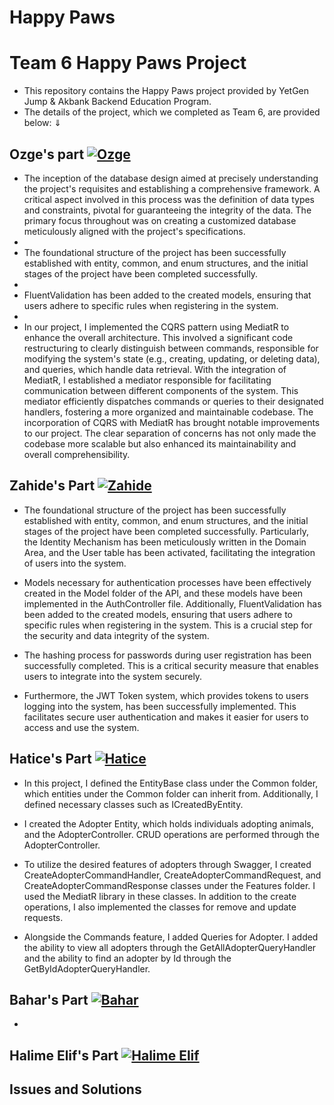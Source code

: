# Happy Paws
# Team 6 Happy Paws Project
- This repository contains the Happy Paws project provided by YetGen Jump & Akbank Backend Education Program. 
- The details of the project, which we completed as Team 6, are provided below: ⇓

## Ozge's part [![Ozge](https://img.shields.io/badge/Ozge-181717?style=for-the-badge&logo=github&logoColor=white)](https://github.com/ozgedincer)
- The inception of the database design aimed at precisely understanding the project's requisites and establishing a comprehensive framework. A critical aspect involved in this process was the definition of data types and constraints, pivotal for guaranteeing the integrity of the data. The primary focus throughout was on creating a customized database meticulously aligned with the project's specifications.
- 
- The foundational structure of the project has been successfully established with entity, common, and enum structures, and the initial stages of the project have been completed successfully.
- 
- FluentValidation has been added to the created models, ensuring that users adhere to specific rules when registering in the system.
- 
- In our project, I implemented the CQRS pattern using MediatR to enhance the overall architecture. This involved a significant code restructuring to clearly distinguish between commands, responsible for modifying the system's state (e.g., creating, updating, or deleting data), and queries, which handle data retrieval.
With the integration of MediatR, I established a mediator responsible for facilitating communication between different components of the system. This mediator efficiently dispatches commands or queries to their designated handlers, fostering a more organized and maintainable codebase.
The incorporation of CQRS with MediatR has brought notable improvements to our project. The clear separation of concerns has not only made the codebase more scalable but also enhanced its maintainability and overall comprehensibility.


## Zahide's Part  [![Zahide](https://img.shields.io/badge/Zahide-181717?style=for-the-badge&logo=github&logoColor=white)](https://github.com/zahidedusgun)
- The foundational structure of the project has been successfully established with entity, common, and enum structures, and the initial stages of the project have been completed successfully. Particularly, the Identity Mechanism has been meticulously written in the Domain Area, and the User table has been activated, facilitating the integration of users into the system.

- Models necessary for authentication processes have been effectively created in the Model folder of the API, and these models have been implemented in the AuthController file. Additionally, FluentValidation has been added to the created models, ensuring that users adhere to specific rules when registering in the system. This is a crucial step for the security and data integrity of the system.

- The hashing process for passwords during user registration has been successfully completed. This is a critical security measure that enables users to integrate into the system securely.

- Furthermore, the JWT Token system, which provides tokens to users logging into the system, has been successfully implemented. This facilitates secure user authentication and makes it easier for users to access and use the system.

## Hatice's Part [![Hatice](https://img.shields.io/badge/Hatice-181717?style=for-the-badge&logo=github&logoColor=white)](https://github.com/hatice-dvc)
- In this project, I defined the EntityBase class under the Common folder, which entities under the Common folder can inherit from. Additionally, I defined necessary classes such as ICreatedByEntity.

- I created the Adopter Entity, which holds individuals adopting animals, and the AdopterController. CRUD operations are performed through the AdopterController.

- To utilize the desired features of adopters through Swagger, I created CreateAdopterCommandHandler, CreateAdopterCommandRequest, and CreateAdopterCommandResponse classes under the Features folder. I used the MediatR library in these classes. In addition to the create operations, I also implemented the classes for remove and update requests.

- Alongside the Commands feature, I added Queries for Adopter. I added the ability to view all adopters through the GetAllAdopterQueryHandler and the ability to find an adopter by Id through the GetByIdAdopterQueryHandler.

## Bahar's Part  [![Bahar](https://img.shields.io/badge/Bahar-181717?style=for-the-badge&logo=github&logoColor=white)](https://github.com/baharerol)
- 

## Halime Elif's Part  [![Halime Elif](https://img.shields.io/badge/Elif-181717?style=for-the-badge&logo=github&logoColor=white)](https://github.com/utopica)

## Issues and Solutions
